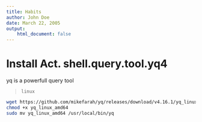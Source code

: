 ```yaml
---
title: Habits
author: John Doe
date: March 22, 2005
output:
    html_document: false
---
```

# Install Act. shell.query.tool.yq4

yq is a powerfull query tool

> `linux`

```bash
wget https://github.com/mikefarah/yq/releases/download/v4.16.1/yq_linux_amd64
chmod +x yq_linux_amd64
sudo mv yq_linux_amd64 /usr/local/bin/yq
```
